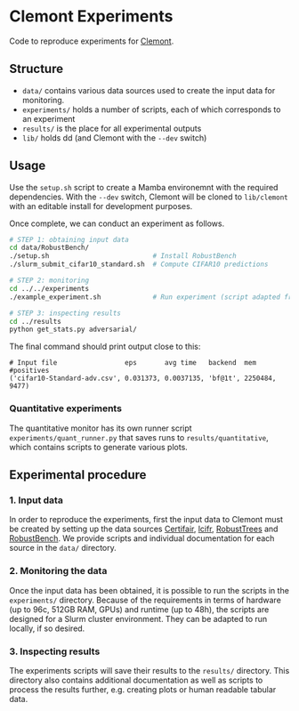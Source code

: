 # Clemont Experiments

Code to reproduce experiments for [Clemont](https://github.com/ariez-xyz/clemont).


## Structure

* `data/` contains various data sources used to create the input data for monitoring.
* `experiments/` holds a number of scripts, each of which corresponds to an experiment
* `results/` is the place for all experimental outputs
* `lib/` holds dd (and Clemont with the `--dev` switch)


## Usage

Use the `setup.sh` script to create a Mamba environemnt with the required dependencies. With the `--dev` switch, Clemont will be cloned to `lib/clemont` with an editable install for development purposes.

Once complete, we can conduct an experiment as follows.

```bash
# STEP 1: obtaining input data
cd data/RobustBench/
./setup.sh                          # Install RobustBench
./slurm_submit_cifar10_standard.sh  # Compute CIFAR10 predictions

# STEP 2: monitoring
cd ../../experiments
./example_experiment.sh             # Run experiment (script adapted from submit_adversarial_cifar10c_standard.sh for local execution)

# STEP 3: inspecting results
cd ../results
python get_stats.py adversarial/
```

The final command should print output close to this:

```
# Input file                 eps       avg time   backend  mem      #positives
('cifar10-Standard-adv.csv', 0.031373, 0.0037135, 'bf@1t', 2250484, 9477)
```

### Quantitative experiments

The quantitative monitor has its own runner script `experiments/quant_runner.py` that saves runs to `results/quantitative`, which contains scripts to generate various plots.


## Experimental procedure

### 1. Input data

In order to reproduce the experiments, first the input data to Clemont must be created by setting up the data sources [Certifair](https://github.com/rcpsl/Certifair), [lcifr](https://github.com/eth-sri/lcifr), [RobustTrees](https://github.com/chenhongge/RobustTrees) and [RobustBench](https://github.com/RobustBench/robustbench). We provide scripts and individual documentation for each source in the `data/` directory.

### 2. Monitoring the data

Once the input data has been obtained, it is possible to run the scripts in the `experiments/` directory. Because of the requirements in terms of hardware (up to 96c, 512GB RAM, GPUs) and runtime (up to 48h), the scripts are designed for a Slurm cluster environment. They can be adapted to run locally, if so desired.

### 3. Inspecting results

The experiments scripts will save their results to the `results/` directory. This directory also contains additional documentation as well as scripts to process the results further, e.g. creating plots or human readable tabular data.
